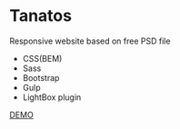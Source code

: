 # Tanatos

Responsive website based on free PSD file

- CSS(BEM)
- Sass
- Bootstrap
- Gulp
- LightBox plugin

 [DEMO](https://annavu.github.io/Tanatos/dist/)
